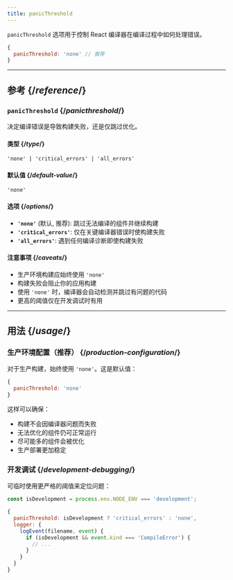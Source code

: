 ```yaml
---
title: panicThreshold
---
```


<Intro>

  `panicThreshold` 选项用于控制 React 编译器在编译过程中如何处理错误。

</Intro>

```js
{
  panicThreshold: 'none' // 推荐
}
```

<InlineToc />

---

## 参考 {/*reference*/}

### `panicThreshold` {/*panicthreshold*/}

决定编译错误是导致构建失败，还是仅跳过优化。

#### 类型 {/*type*/}

```
'none' | 'critical_errors' | 'all_errors'
```

#### 默认值 {/*default-value*/}

`'none'`

#### 选项 {/*options*/}

- **`'none'`** (默认, 推荐): 跳过无法编译的组件并继续构建
- **`'critical_errors'`**: 仅在关键编译器错误时使构建失败
- **`'all_errors'`**: 遇到任何编译诊断即使构建失败
  
#### 注意事项 {/*caveats*/}

- 生产环境构建应始终使用 `'none'`
- 构建失败会阻止你的应用构建
- 使用 `'none'` 时，编译器会自动检测并跳过有问题的代码
- 更高的阈值仅在开发调试时有用

---

## 用法 {/*usage*/}

### 生产环境配置（推荐） {/*production-configuration*/}

对于生产构建，始终使用 `'none'`。这是默认值：

```js
{
  panicThreshold: 'none'
}
```

这样可以确保：
- 构建不会因编译器问题而失败
- 无法优化的组件仍可正常运行
- 尽可能多的组件会被优化
- 生产部署更加稳定

### 开发调试 {/*development-debugging*/}

可临时使用更严格的阈值来定位问题：

```js
const isDevelopment = process.env.NODE_ENV === 'development';

{
  panicThreshold: isDevelopment ? 'critical_errors' : 'none',
  logger: {
    logEvent(filename, event) {
      if (isDevelopment && event.kind === 'CompileError') {
        // ...
      }
    }
  }
}
```
